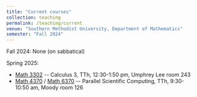 ```yaml
---
title: "Current courses"
collection: teaching
permalink: /teaching/current
venue: "Southern Methodist University, Department of Mathematics"
semester: "Fall 2024"
---
```


Fall 2024: None (on sabbatical)

Spring 2025:

* [Math 3302](/teaching/Math3302) -- Calculus 3, TTh, 12:30-1:50 pm, Umphrey Lee room 243
* [Math 4370](/teaching/Math4370) / [Math 6370](/teaching/Math6370) -- Parallel Scientific Computing, TTh, 9:30-10:50 am, Moody room 126
